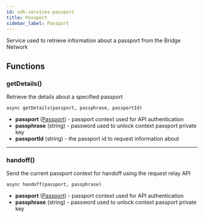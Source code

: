 ```yaml
---
id: sdk-services-passport
title: Passport
sidebar_label: Passport
---
```

Service used to retrieve information about a passport from the Bridge Network
## Functions
### getDetails()
Retrieve the details about a specified passport
```
async getDetails(passport, passphrase, passportId)
```
- **passport** (<a href='sdk-models-passport'>Passport</a>) - passport context used for API authentication
- **passphrase** (string) - password used to unlock context passport private key
- **passportId** (string) - the passport id to request information about

---

### handoff()
Send the current passport context for handoff using the request relay API
```
async handoff(passport, passphrase)
```
- **passport** (<a href='sdk-models-passport'>Passport</a>) - passport context used for API authentication
- **passphrase** (string) - password used to unlock context passport private key